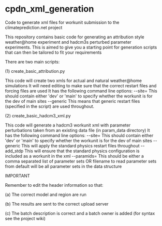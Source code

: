# cpdn_xml_generation
Code to generate xml files for workunit submission to the climateprediction.net project


This repository contains basic code for generating an attribution style weather@home experiment and hadcm3s perturbed parameter experiments.
This is aimed to give you a starting point for generation scripts that can then be tailored to fit your requirements

There are two main scripts:

(1) create_basic_attribution.py

This code will create two xmls for actual and natural weather@home simulations
It will need editing to make sure that the correct restart files and forcing files are used
It has the following command line options:
--site=  This should contain either 'dev' or 'main' to specify whether the workunit is for the dev of main sites
--generic This means that generic restart files (specified in the script) are used throughout.


(2) create_basic_hadcm3_xml.py

This code will generate a hadcm3 workunit xml with parameter perturbations taken from an existing data file (in param_data directory)
It has the following command line options:
--site= This should contain either 'dev' or 'main' to specify whether the workunit is for the dev of main sites
--generic This will apply the standard physics restart files throughout
--add_stdp This will ensure that the standard physics configuration is included as a workunit in the xml
--paramids= This should be either a comma separated list of parameter sets OR filename to read parameter sets from default will be all parameter sets in the data structure


IMPORTANT

Remember to edit the header information so that:

(a) The correct model and region are run

(b) The results are sent to the correct upload server

(c) The batch description is correct and a batch owner is added (for syntax see the project wiki)




